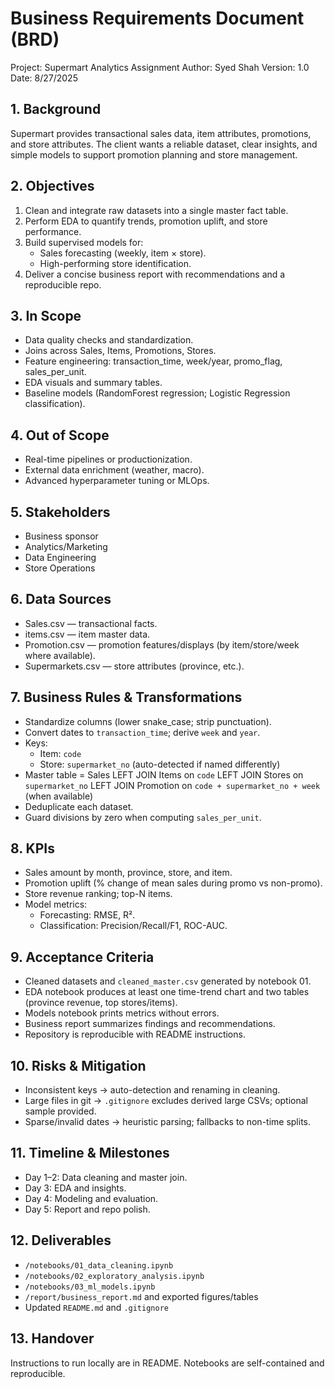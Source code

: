 # Business Requirements Document (BRD)
Project: Supermart Analytics Assignment
Author: Syed Shah
Version: 1.0
Date: 8/27/2025

## 1. Background
Supermart provides transactional sales data, item attributes, promotions, and store attributes. The client wants a reliable dataset, clear insights, and simple models to support promotion planning and store management.

## 2. Objectives
1) Clean and integrate raw datasets into a single master fact table.
2) Perform EDA to quantify trends, promotion uplift, and store performance.
3) Build supervised models for:
   - Sales forecasting (weekly, item × store).
   - High-performing store identification.
4) Deliver a concise business report with recommendations and a reproducible repo.

## 3. In Scope
- Data quality checks and standardization.
- Joins across Sales, Items, Promotions, Stores.
- Feature engineering: transaction_time, week/year, promo_flag, sales_per_unit.
- EDA visuals and summary tables.
- Baseline models (RandomForest regression; Logistic Regression classification).

## 4. Out of Scope
- Real-time pipelines or productionization.
- External data enrichment (weather, macro).
- Advanced hyperparameter tuning or MLOps.

## 5. Stakeholders
- Business sponsor
- Analytics/Marketing
- Data Engineering
- Store Operations

## 6. Data Sources
- Sales.csv — transactional facts.
- items.csv — item master data.
- Promotion.csv — promotion features/displays (by item/store/week where available).
- Supermarkets.csv — store attributes (province, etc.).

## 7. Business Rules & Transformations
- Standardize columns (lower snake_case; strip punctuation).
- Convert dates to `transaction_time`; derive `week` and `year`.
- Keys:
  - Item: `code`
  - Store: `supermarket_no` (auto-detected if named differently)
- Master table = Sales LEFT JOIN Items on `code`
                 LEFT JOIN Stores on `supermarket_no`
                 LEFT JOIN Promotion on `code + supermarket_no + week` (when available)
- Deduplicate each dataset.
- Guard divisions by zero when computing `sales_per_unit`.

## 8. KPIs
- Sales amount by month, province, store, and item.
- Promotion uplift (% change of mean sales during promo vs non-promo).
- Store revenue ranking; top-N items.
- Model metrics:
  - Forecasting: RMSE, R².
  - Classification: Precision/Recall/F1, ROC-AUC.

## 9. Acceptance Criteria
- Cleaned datasets and `cleaned_master.csv` generated by notebook 01.
- EDA notebook produces at least one time-trend chart and two tables (province revenue, top stores/items).
- Models notebook prints metrics without errors.
- Business report summarizes findings and recommendations.
- Repository is reproducible with README instructions.

## 10. Risks & Mitigation
- Inconsistent keys → auto-detection and renaming in cleaning.
- Large files in git → `.gitignore` excludes derived large CSVs; optional sample provided.
- Sparse/invalid dates → heuristic parsing; fallbacks to non-time splits.

## 11. Timeline & Milestones
- Day 1–2: Data cleaning and master join.
- Day 3: EDA and insights.
- Day 4: Modeling and evaluation.
- Day 5: Report and repo polish.

## 12. Deliverables
- `/notebooks/01_data_cleaning.ipynb`
- `/notebooks/02_exploratory_analysis.ipynb`
- `/notebooks/03_ml_models.ipynb`
- `/report/business_report.md` and exported figures/tables
- Updated `README.md` and `.gitignore`

## 13. Handover
Instructions to run locally are in README. Notebooks are self-contained and reproducible.
